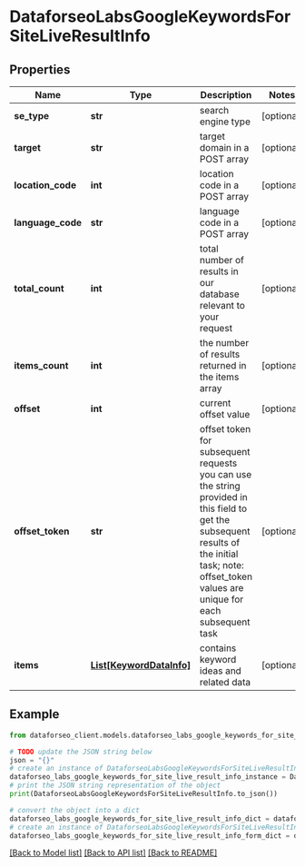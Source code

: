 # DataforseoLabsGoogleKeywordsForSiteLiveResultInfo


## Properties

Name | Type | Description | Notes
------------ | ------------- | ------------- | -------------
**se_type** | **str** | search engine type | [optional] 
**target** | **str** | target domain in a POST array | [optional] 
**location_code** | **int** | location code in a POST array | [optional] 
**language_code** | **str** | language code in a POST array | [optional] 
**total_count** | **int** | total number of results in our database relevant to your request | [optional] 
**items_count** | **int** | the number of results returned in the items array | [optional] 
**offset** | **int** | current offset value | [optional] 
**offset_token** | **str** | offset token for subsequent requests you can use the string provided in this field to get the subsequent results of the initial task; note: offset_token values are unique for each subsequent task | [optional] 
**items** | [**List[KeywordDataInfo]**](KeywordDataInfo.md) | contains keyword ideas and related data | [optional] 

## Example

```python
from dataforseo_client.models.dataforseo_labs_google_keywords_for_site_live_result_info import DataforseoLabsGoogleKeywordsForSiteLiveResultInfo

# TODO update the JSON string below
json = "{}"
# create an instance of DataforseoLabsGoogleKeywordsForSiteLiveResultInfo from a JSON string
dataforseo_labs_google_keywords_for_site_live_result_info_instance = DataforseoLabsGoogleKeywordsForSiteLiveResultInfo.from_json(json)
# print the JSON string representation of the object
print(DataforseoLabsGoogleKeywordsForSiteLiveResultInfo.to_json())

# convert the object into a dict
dataforseo_labs_google_keywords_for_site_live_result_info_dict = dataforseo_labs_google_keywords_for_site_live_result_info_instance.to_dict()
# create an instance of DataforseoLabsGoogleKeywordsForSiteLiveResultInfo from a dict
dataforseo_labs_google_keywords_for_site_live_result_info_form_dict = dataforseo_labs_google_keywords_for_site_live_result_info.from_dict(dataforseo_labs_google_keywords_for_site_live_result_info_dict)
```
[[Back to Model list]](../README.md#documentation-for-models) [[Back to API list]](../README.md#documentation-for-api-endpoints) [[Back to README]](../README.md)


